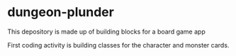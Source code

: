# dungeon-plunder
This depository is made up of building blocks for a board game app

First coding activity is building classes for the character and monster cards.

